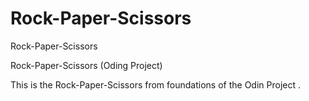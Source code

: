 # Rock-Paper-Scissors
Rock-Paper-Scissors

Rock-Paper-Scissors (Oding Project)

This is the Rock-Paper-Scissors from foundations of the Odin Project .
